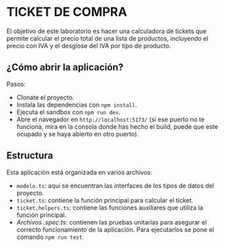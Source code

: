 # TICKET DE COMPRA

El objetivo de este laboratorio es hacer una calculadora de tickets que permite calcular el precio total de una lista de productos, incluyendo el precio con IVA y el desglose del IVA por tipo de producto.

## ¿Cómo abrir la aplicación?

Pasos:

- Clonate el proyecto.
- Instala las dependencias con `npm install`.
- Ejecuta el sandbox con `npm run dev`.
- Abre el navegador en `http://localhost:5173/` (si ese puerto no te funciona, mira en la consola donde has hecho el build, puede que este ocupado y se haya abierto en otro puerto).

## Estructura

Esta aplicación está organizada en varios archivos:

- `modelo.ts`: aquí se encuentran las interfaces de los tipos de datos del proyecto.
- `ticket.ts`: contiene la función principal para calcular el ticket.
- `ticket.helpers.ts`: contiene las funciones auxiliares que utiliza la función principal.
- _Archivos .spec.ts_: contienen las pruebas unitarias para asegurar el correcto funcionamiento de la aplicación. Para ejecutarlos se pone el comando `npm run test`.
